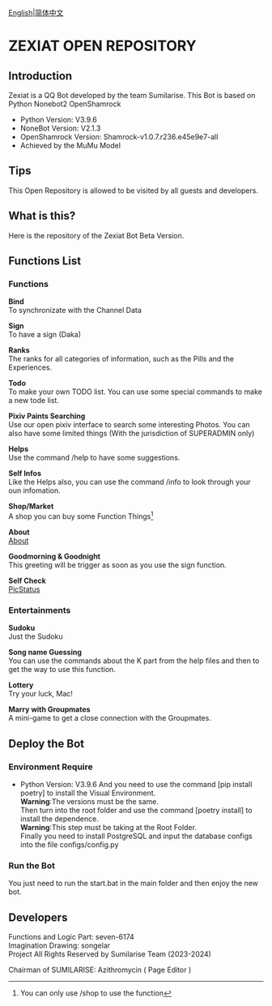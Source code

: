 [English](README.md)|[简体中文](README_zh.md)

# ZEXIAT OPEN REPOSITORY
## Introduction
Zexiat is a QQ Bot developed by the team Sumilarise.
This Bot is based on Python Nonebot2 OpenShamrock
+ Python Version: V3.9.6
+ NoneBot Version: V2.1.3
+ OpenShamrock Version: Shamrock-v1.0.7.r236.e45e9e7-all
+ Achieved by the MuMu Model

## Tips
This Open Repository is allowed to be visited by all guests and developers.

## What is this?
Here is the repository of the Zexiat Bot Beta Version.

## Functions List
### Functions
**Bind**  
To synchronizate with the Channel Data

**Sign**  
To have a sign (Daka)

**Ranks**  
The ranks for all categories of information, such as the Pills and the Experiences.

**Todo**  
To make your own TODO list.
You can use some special commands to make a new tode list.

**Pixiv Paints Searching**  
Use our open pixiv interface to search some interesting Photos.
You can also have some limited things (With the jurisdiction of SUPERADMIN only)

**Helps**  
Use the command /help to have some suggestions.

**Self Infos**  
Like the Helps also, you can use the command /info to look through your oun infomation.

**Shop/Market**  
A shop you can buy some Function Things[^Tip:Shop]
[^Tip:Shop]:You can only use /shop to use the function

**About**  
[About](https://github.com/TeamSumilarise/Zexiat_Open_Repository/about.md)

**Goodmorning & Goodnight**  
This greeting will be trigger as soon as you use the sign function.

**Self Check**  
[PicStatus]()

### Entertainments
**Sudoku**  
Just the Sudoku

**Song name Guessing**  
You can use the commands about the K part from the help files and then to get the way to use this function.

**Lottery**  
Try your luck, Mac!

**Marry with Groupmates**  
A mini-game to get a close connection with the Groupmates.

## Deploy the Bot
### Environment Require
+ Python Version: V3.9.6
And you need to use the command [pip install poetry] to install the Visual Environment.  
**Warning**:The versions must be the same.  
Then turn into the root folder and use the command [poetry install] to install the dependence.  
**Warning**:This step must be taking at the Root Folder.  
Finally you need to install PostgreSQL and input the database configs into the file configs/config.py  

### Run the Bot
You just need to run the start.bat in the main folder and then enjoy the new bot.  

## Developers
Functions and Logic Part: seven-6174  
Imagination Drawing: songelar  
Project All Rights Reserved by Sumilarise Team (2023-2024)  

Chairman of SUMILARISE: Azithromycin ( Page Editor )
